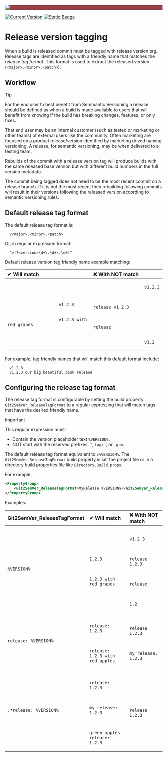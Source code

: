﻿---
uid: release-tagging
---

<div style="background-color:#944248;padding:0px;margin-bottom:0.5em">
  <img src="https://noetictools.github.io/Git2SemVer.MSBuild/Images/Git2SemVer_banner_840x70.png"/>
</div>

[![Current Version](https://img.shields.io/nuget/v/NoeticTools.Git2SemVer.MSBuild?label=Git2SemVer.MSBuild)](https://www.nuget.org/packages/NoeticTools.Git2SemVer.MsBuild)
<a href="https://github.com/NoeticTools/Git2SemVer">
  ![Static Badge](https://img.shields.io/badge/GitHub%20project-944248?logo=github)
</a>

<style>
th {
  text-align: left;
}
</style>

# Release version tagging

When a build is released commit must be tagged with release version tag.
Release tags are identified as tags with a friendly name that matches the _release tag format_.
This format is used to extract the  released version (`<major>.<minor>.<patch>`).

## Workflow

> [!TIP]
> For the end user to best benefit from Semmantic Versioning a release should be defined as when a build is made available to users that 
> will benefit from knowing if the build has breaking changes, features, or only fixes.
>
> That end user may be an internal customer (such as tested or marketing or other teams) of external users like the community.
> Often marketing are focused on a product release/version identified by marketing drived naming versioning.
> A release, for semantic versioning, may be when delivered to a testing team.

Rebuilds of the commit with a release version tag will 
produce builds with the same released base version but with different build numbers in the full version metadata.

The commit being tagged does not need to be the most recent commit on a release branch. 
If it is not the most recent then rebuilding following commits will result in their versions following the released version according to semantic versioning rules.


## Default release tag format

The default release tag format is:

```winbatch
  v<major>.<minor>.<patch>
```

Or, in regular expression format:
```winbatch
  ^v(?<version>\d+\.\d+\.\d+)"
```

Default release version tag friendly name example matching:

<table>
    <thead>
        <tr>
            <th><span>&#10004;</span> Will match</th>
            <th><span>&#10060;</span> With NOT match</th>
        </tr>
    </thead>
    <tbody>
        <tr>
            <td>
                <code>
                    v1.2.3
                </code>
                <br/>
                <code>
                    v1.2.3 with red grapes
                </code>
            <td>
                <code>
                    v1.2.3
                </code>
                <br/>
                <code>
                    release v1.2.3
                </code>
                <br/>
                <code>
                    release
                </code>
                <br/>
                <code>
                    v1.2
                </code>
            </td>
        </tr>
    </tbody>
</table>
For example, tag friendly names that will match this default format include:

```winbatch
  v1.2.3
  v1.2.3 our big beautiful pink release
```

## Configuring the release tag format

The release tag format is configurable by setting the build property `Git2SemVer_ReleaseTagFormat` 
to a regular expressing that will match tags that have the desired friendly name.

> [!IMPORTANT]  
> This regular expression must:
>
> * Contain the version placeholder text `%VERSION%`.
> * NOT start with the reserved prefixes: `^`, `tag: `, or `.gsm`.

The default release tag format equivalent to `v%VERSION%`.
The `Git2SemVer_ReleaseTagFormat` build property is set the project file or in a directory build properties file like `Directory.Build.props`.

For example:
```xml
<PropertyGroup>
    <Git2SemVer_ReleaseTagFormat>MyRelease %VERSION%</Git2SemVer_ReleaseTagFormat>
</PropertyGroup>
```

Examples:

<table>
    <thead>
        <tr>
            <th>Git2SemVer_ReleaseTagFormat </th>
            <th><span>&#10004;</span> Will match</th>
            <th><span>&#10060;</span> With NOT match</th>
        </tr>
    </thead>
    <tbody>
        <tr>
            <td><code>%VERSION%</code></td>
            <td>
                <code>
                    1.2.3
                </code>
                <br/>
                <code>
                    1.2.3 with red grapes
                </code>
            <td>
                <code>
                    v1.2.3
                </code>
                <br/>
                <code>
                    release 1.2.3
                </code>
                <br/>
                <code>
                    release
                </code>
                <br/>
                <code>
                    1.2
                </code>
            </td>
        </tr>
        <tr>
            <td><code>release: %VERSION%</code></td>
            <td>
                <code>
                    release: 1.2.3
                </code>
                <br/>
                <code>
                    release: 1.2.3 with red apples
                </code>
            </td>
            <td>
                <code>
                    release 1.2.3
                </code>
                <br/>
                <code>
                    my release: 1.2.3
                </code>
            </td>
        </tr>
        <tr>
            <td rowspan=3><code>.*release: %VERSION%</code></td>
            <td>
                <code>
                    release: 1.2.3
                </code>
                <br/>
                <code>
                    my release: 1.2.3
                </code>
                <br/>
                <code>
                    green apples release: 1.2.3
                </code>
            </td>
            <td>
                <code>
                    release 1.2.3
                </code>
            </td>
        </tr>
    </tbody>
</table>

